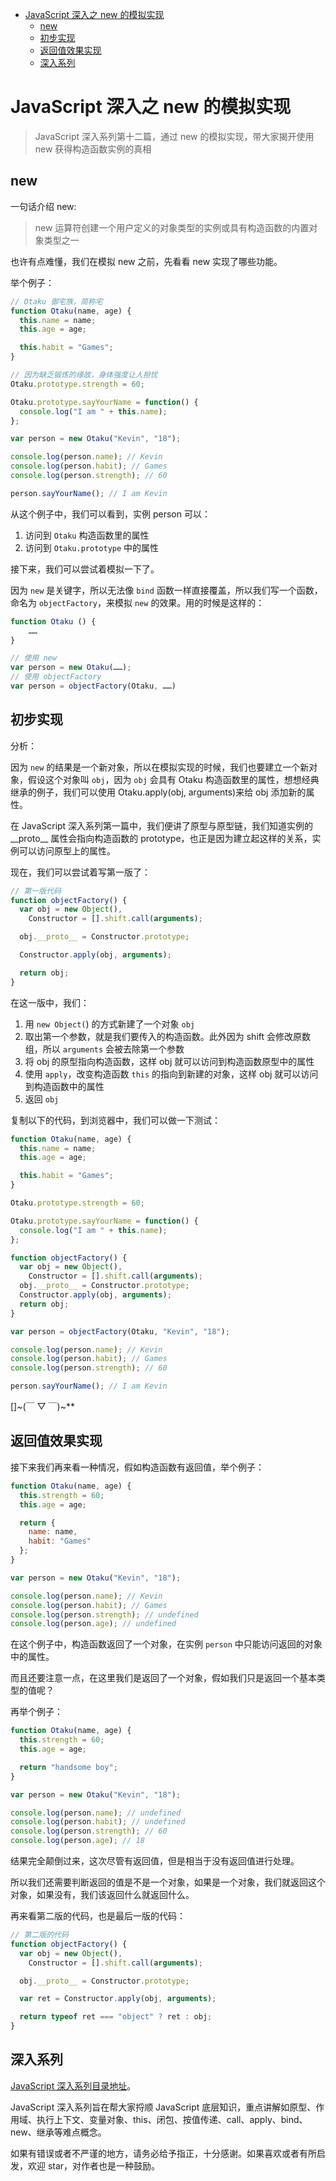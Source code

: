 <!-- @import "[TOC]" {cmd="toc" depthFrom=1 depthTo=6 orderedList=false} -->

<!-- code_chunk_output -->

* [JavaScript 深入之 new 的模拟实现](#javascript-深入之-new-的模拟实现)
	* [new](#new)
	* [初步实现](#初步实现)
	* [返回值效果实现](#返回值效果实现)
	* [深入系列](#深入系列)

<!-- /code_chunk_output -->

# JavaScript 深入之 new 的模拟实现

> JavaScript 深入系列第十二篇，通过 new 的模拟实现，带大家揭开使用 new 获得构造函数实例的真相

## new

一句话介绍 new:

> new 运算符创建一个用户定义的对象类型的实例或具有构造函数的内置对象类型之一

也许有点难懂，我们在模拟 new 之前，先看看 new 实现了哪些功能。

举个例子：

```js
// Otaku 御宅族，简称宅
function Otaku(name, age) {
  this.name = name;
  this.age = age;

  this.habit = "Games";
}

// 因为缺乏锻炼的缘故，身体强度让人担忧
Otaku.prototype.strength = 60;

Otaku.prototype.sayYourName = function() {
  console.log("I am " + this.name);
};

var person = new Otaku("Kevin", "18");

console.log(person.name); // Kevin
console.log(person.habit); // Games
console.log(person.strength); // 60

person.sayYourName(); // I am Kevin
```

从这个例子中，我们可以看到，实例 person 可以：

1. 访问到 `Otaku` 构造函数里的属性
2. 访问到 `Otaku.prototype` 中的属性

接下来，我们可以尝试着模拟一下了。

因为 `new` 是关键字，所以无法像 `bind` 函数一样直接覆盖，所以我们写一个函数，命名为 `objectFactory`，来模拟 `new` 的效果。用的时候是这样的：

```js
function Otaku () {
    ……
}

// 使用 new
var person = new Otaku(……);
// 使用 objectFactory
var person = objectFactory(Otaku, ……)
```

## 初步实现

分析：

因为 `new` 的结果是一个新对象，所以在模拟实现的时候，我们也要建立一个新对象，假设这个对象叫 `obj`，因为 `obj` 会具有 Otaku 构造函数里的属性，想想经典继承的例子，我们可以使用 Otaku.apply(obj, arguments)来给 obj 添加新的属性。

在 JavaScript 深入系列第一篇中，我们便讲了原型与原型链，我们知道实例的 \_\_proto\_\_ 属性会指向构造函数的 prototype，也正是因为建立起这样的关系，实例可以访问原型上的属性。

现在，我们可以尝试着写第一版了：

```js
// 第一版代码
function objectFactory() {
  var obj = new Object(),
    Constructor = [].shift.call(arguments);

  obj.__proto__ = Constructor.prototype;

  Constructor.apply(obj, arguments);

  return obj;
}
```

在这一版中，我们：

1. 用 `new Object(`) 的方式新建了一个对象 `obj`
2. 取出第一个参数，就是我们要传入的构造函数。此外因为 shift 会修改原数组，所以 `arguments` 会被去除第一个参数
3. 将 obj 的原型指向构造函数，这样 obj 就可以访问到构造函数原型中的属性
4. 使用 `apply`，改变构造函数 `this` 的指向到新建的对象，这样 obj 就可以访问到构造函数中的属性
5. 返回 `obj`

复制以下的代码，到浏览器中，我们可以做一下测试：

```js
function Otaku(name, age) {
  this.name = name;
  this.age = age;

  this.habit = "Games";
}

Otaku.prototype.strength = 60;

Otaku.prototype.sayYourName = function() {
  console.log("I am " + this.name);
};

function objectFactory() {
  var obj = new Object(),
    Constructor = [].shift.call(arguments);
  obj.__proto__ = Constructor.prototype;
  Constructor.apply(obj, arguments);
  return obj;
}

var person = objectFactory(Otaku, "Kevin", "18");

console.log(person.name); // Kevin
console.log(person.habit); // Games
console.log(person.strength); // 60

person.sayYourName(); // I am Kevin
```

[]\~(￣ ▽ ￣)\~\*\*

## 返回值效果实现

接下来我们再来看一种情况，假如构造函数有返回值，举个例子：

```js
function Otaku(name, age) {
  this.strength = 60;
  this.age = age;

  return {
    name: name,
    habit: "Games"
  };
}

var person = new Otaku("Kevin", "18");

console.log(person.name); // Kevin
console.log(person.habit); // Games
console.log(person.strength); // undefined
console.log(person.age); // undefined
```

在这个例子中，构造函数返回了一个对象，在实例 `person` 中只能访问返回的对象中的属性。

而且还要注意一点，在这里我们是返回了一个对象，假如我们只是返回一个基本类型的值呢？

再举个例子：

```js
function Otaku(name, age) {
  this.strength = 60;
  this.age = age;

  return "handsome boy";
}

var person = new Otaku("Kevin", "18");

console.log(person.name); // undefined
console.log(person.habit); // undefined
console.log(person.strength); // 60
console.log(person.age); // 18
```

结果完全颠倒过来，这次尽管有返回值，但是相当于没有返回值进行处理。

所以我们还需要判断返回的值是不是一个对象，如果是一个对象，我们就返回这个对象，如果没有，我们该返回什么就返回什么。

再来看第二版的代码，也是最后一版的代码：

```js
// 第二版的代码
function objectFactory() {
  var obj = new Object(),
    Constructor = [].shift.call(arguments);

  obj.__proto__ = Constructor.prototype;

  var ret = Constructor.apply(obj, arguments);

  return typeof ret === "object" ? ret : obj;
}
```

## 深入系列

[JavaScript 深入系列目录地址](https://github.com/fyuanfen/note/blob/master/article/JavaScript/README.md)。

JavaScript 深入系列旨在帮大家捋顺 JavaScript 底层知识，重点讲解如原型、作用域、执行上下文、变量对象、this、闭包、按值传递、call、apply、bind、new、继承等难点概念。

如果有错误或者不严谨的地方，请务必给予指正，十分感谢。如果喜欢或者有所启发，欢迎 star，对作者也是一种鼓励。

